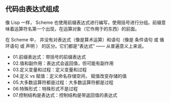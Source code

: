 ## 代码由表达式组成

像 Lisp 一样， Scheme 也使用前缀表达式进行编写，使用括号进行分组。前缀意味着运算符名第一个出现，在运算对象（它作用于的东西）的前面。

在 Scheme 中， 并没有对表达式（像是算术运算）和语句（像是 条件语句 或 循环语句 或 声明 ） 的区分。它们都是“表达式” —— 从普遍意义上来说。

* 01.前缀表达式：带括号的前缀表达式
* 02.值和副作用：表达式会返回值，但可能有副作用
* 03.定义变量和过程：定义变量和过程
* 04.定义 vs 赋值：定义命名存储空间， 赋值改变存储的值
* 05.大多数运算符都是过程：大多数运算符都是过程
* 06.特殊形式：特殊形式不是过程
* 07.控制结构是表达式：控制结构是带返回值的表达式
